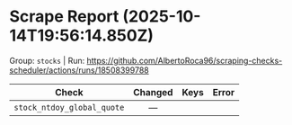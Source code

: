 # Scrape Report (2025-10-14T19:56:14.850Z)

Group: `stocks`  |  Run: https://github.com/AlbertoRoca96/scraping-checks-scheduler/actions/runs/18508399788

| Check | Changed | Keys | Error |
|---|:---:|:--|:--|
| `stock_ntdoy_global_quote` | — |  |  |
